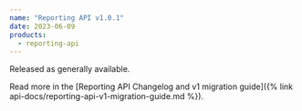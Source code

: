 ```yaml
---
name: "Reporting API v1.0.1"
date: 2023-06-09
products:
  - reporting-api
---
```


Released as generally available.

Read more in the [Reporting API Changelog and v1 migration guide]({% link api-docs/reporting-api-v1-migration-guide.md %}).